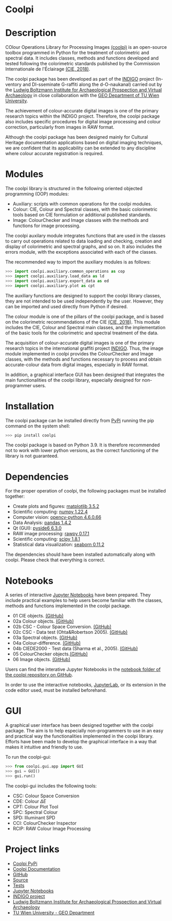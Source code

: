 # Coolpi

# Description

COlour Operations Library for Processing Images [(coolpi)](https://github.com/GraffitiProjectINDIGO/coolpi) is an open-source toolbox programmed 
in Python for the treatment of colorimetric and spectral data. It includes classes, methods and functions developed and tested following the colorimetric standards 
published by the Commission Internationale de l'Éclairage [(CIE, 2018)](https://cie.co.at/publications/colorimetry-4th-edition/).

The coolpi package has been developed as part of the [INDIGO](https://projectindigo.eu/) project (In-ventory and DI-sseminate G-raffiti along the 
d-O-naukanal) carried out by the [Ludwig Boltzmann Institute for Archaeological Prospection and Virtual Archaeology](https://archpro.lbg.ac.at/) in close collaboration with the [GEO Department of TU Wien University](https://www.geo.tuwien.ac.at/).

The achievement of colour-accurate digital images is one of the primary research topics within the INDIGO project. Therefore, the coolpi package also includes specific procedures for digital image processing and colour correction, particularly from images in RAW format. 

Although the coolpi package has been designed mainly for Cultural Heritage documentation applications based on digital imaging techniques, we are confident that its applicability can be extended to any discipline where colour accurate registration is required.

# Modules

The coolpi library is structured in the following oriented objected programming (OOP) modules:

- Auxiliary: scripts with common operations for the coolpi modules.
- Colour: CIE, Colour and Spectral classes, with the basic colorimetric tools based on CIE formulation or additional published standards.
- Image: ColourChecker and Image classes with the methods and functions for image processing.

The coolpi auxilary module integrates functions that are used in the classes to carry out operations related to data loading and checking,
creation and display of colorimetric and spectral graphs, and so on. It also includes the errors module, with the exceptions associated with each of the classes. 

The recommended way to import the auxiliary modules is as follows:

~~~~~~~~~~~~~~~~~~~~~~~~~~~~~~~~~~~~~~~~~~~~~~~~~~~~~~~~~~ Python 
>>> import coolpi.auxiliary.common_operations as cop
>>> import coolpi.auxiliary.load_data as ld
>>> import coolpi.auxiliary.export_data as ed
>>> import coolpi.auxiliary.plot as cpt
~~~~~~~~~~~~~~~~~~~~~~~~~~~~~~~~~~~~~~~~~~~~~~~~~~~~~~~~~~

The auxiliary functions are designed to support the coolpi library classes, they are not intended to be used independently by the user. 
However, they can be imported and used directly from Python if desired.

The colour module is one of the pillars of the coolpi package, and is based on the colorimetric recommendations 
of the CIE [(CIE, 2018)](https://cie.co.at/publications/colorimetry-4th-edition/). This module includes the CIE, Colour and 
Spectral main classes, and the implementation of the basic tools for the colorimetric and spectral treatment of the data.

The acquisition of colour-accurate digital images is one of the primary research topics in the international graffiti project [INDIGO](https://projectindigo.eu/). 
Thus, the image module implemented in coolpi provides the ColourChecker and Image classes, with the methods and functions necessary 
to process and obtain accurate-colour data from digital images, especially in RAW format.

In addition, a graphical interface GUI has been designed that integrates the main functionalities of the coolpi library, 
especially designed for non-programmer users. 

# Installation

The coolpi package can be installed directly from [PyPi](https://pypi.org/) running the pip command 
on the system shell:

~~~~~~~~~~~~~~~~~~~~~~~~~~~~~~~~~~~~~~~~~~~~~~~~~~~~~~~~~~ Python 
>>> pip install coolpi
~~~~~~~~~~~~~~~~~~~~~~~~~~~~~~~~~~~~~~~~~~~~~~~~~~~~~~~~~~

The coolpi package is based on Python 3.9. It is therefore recommended not to work  with lower python versions, 
as the correct functioning of the library is not guaranteed.</div>

# Dependencies

For the proper operation of coolpi, the following packages must be installed together:

- Create plots and figures: [matplotlib 3.5.2](https://matplotlib.org/stable/index.html) 
- Scientific computing: [numpy 1.22.4](https://numpy.org/doc/1.22/reference/index.html)
- Computer vision: [opencv-python 4.6.0.66](https://pypi.org/project/opencv-python/)
- Data Analysis: [pandas 1.4.2](https://pandas.pydata.org/pandas-docs/version/1.4/index.html)
- Qt (GUI): [pyside6 6.3.0](https://pypi.org/project/PySide6/)
- RAW image processing: [rawpy 0.17.1](https://pypi.org/project/rawpy/)
- Scientific computing: [scipy 1.8.1](https://docs.scipy.org/doc/scipy/reference/index.html#scipy-api)
- Statistical data visualization: [seaborn 0.11.2](https://seaborn.pydata.org/tutorial.html)

The dependencies should have been installed automatically along with coolpi. Please check that everything is correct.

# Notebooks

A series of interactive [Jupyter Notebooks](https://jupyter.org) have been prepared. They include practical examples 
to help users become familiar with the classes, methods and functions implemented in the coolpi package. 

- 01 CIE objects. [(GitHub)](https://github.com/GraffitiProjectINDIGO/coolpi/blob/main/notebooks/01_CIE_objects.ipynb)
- 02a Colour objects. [(GitHub)](https://github.com/GraffitiProjectINDIGO/coolpi/blob/main/notebooks/02a_Colour_objects.ipynb)
- 02b CSC - Colour Space Conversion. [(GitHub)](https://github.com/GraffitiProjectINDIGO/coolpi/blob/main/notebooks/02b_CSC_Colour_Space_Conversion.ipynb)
- 02c CSC - Data test (Ohta&Robertson 2005). [(GitHub)](https://github.com/GraffitiProjectINDIGO/coolpi/blob/main/notebooks/02c_CSC_Test_data.ipynb)
- 03a Spectral objects. [(GitHub)](https://github.com/GraffitiProjectINDIGO/coolpi/blob/main/notebooks/03a_Spectral_objects.ipynb)
- 04a Colour-difference. [(GitHub)](https://github.com/GraffitiProjectINDIGO/coolpi/blob/main/notebooks/04a_Colour-difference.ipynb)
- 04b CIEDE2000 - Test data (Sharma et al., 2005). [(GitHub)](https://github.com/GraffitiProjectINDIGO/coolpi/blob/main/notebooks/04b_CIEDE2000_Test_data.ipynb)
- 05 ColourChecker objects.[(GitHub)](https://github.com/GraffitiProjectINDIGO/coolpi/blob/main/notebooks/05_ColourChecker_objects.ipynb)
- 06 Image objects. [(GitHub)](https://github.com/GraffitiProjectINDIGO/coolpi/blob/main/notebooks/06_Image_objects.ipynb)

Users can find the interative Jupyter Notebooks in the [notebook folder of the coolpi repository on GitHub](https://github.com/GraffitiProjectINDIGO/coolpi/notebooks).

In order to use the interactive notebooks, [JupyterLab](https://jupyter.org/install), or its extension in the code editor used, 
must be installed beforehand.

# GUI

A graphical user interface has been designed together with the coolpi package. The aim is to help especially non-programmers to use 
in an easy and practical way the functionalities implemented in the coolpi library. Efforts have been made to develop the graphical 
interface in a way that makes it intuitive and friendly to use. 

To run the coolpi-gui:

~~~~~~~~~~~~~~~~~~~~~~~~~~~~~~~~~~~~~~~~~~~~~~~~~~~~~~~~~~ Python 
>>> from coolpi.gui.app import GUI
>>> gui = GUI()
>>> gui.run()
~~~~~~~~~~~~~~~~~~~~~~~~~~~~~~~~~~~~~~~~~~~~~~~~~~~~~~~~~~

The coolpi-gui includes the following tools:

- CSC: Colour Space Conversion
- CDE: Colour $\Delta E$
- CPT: Colour Plot Tool
- SPC: Spectral Colour
- SPD: Illuminant SPD
- CCI: ColourChecker Inspector
- RCIP: RAW Colour Image Processing

# Project links

- [Coolpi PyPi]()
- [Coolpi Documentation](https://graffitiprojectindigo.github.io/coolpi/)
- [GitHub](https://github.com/GraffitiProjectINDIGO/coolpi)
- [Source](https://github.com/GraffitiProjectINDIGO/coolpi/tree/main/src/coolpi)
- [Tests](https://github.com/GraffitiProjectINDIGO/coolpi/tree/main/tests)
- [Jupyter Notebooks](https://github.com/GraffitiProjectINDIGO/coolpi/tree/main/notebooks)
- [INDIGO project](https://projectindigo.eu)
- [Ludwig Boltzmann Institute for Archaeological Prospection and Virtual Archaeology](https://archpro.lbg.ac.at)
- [TU Wien University - GEO Department](https://www.geo.tuwien.ac.at/)